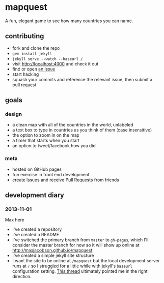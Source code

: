 # mapquest

A fun, elegant game to see how many countries you can name.

## contributing

* fork and clone the repo
* `gem install jekyll`
* `jekyll serve --watch --baseurl /`
* visit <http://localhost:4000> and check it out
* find or open [an issue](https://github.com/maxjacobson/mapquest/issues)
* start hacking
* squash your commits and reference the relevant issue, then submit a pull request

## goals

### design

* a clean map with all of the countries in the world, unlabeled
* a text box to type in countries as you think of them (case insensitive)
* the option to zoom in on the map
* a timer that starts when you start
* an option to tweet/facebook how you did

### meta

* hosted on GitHub pages
* fun exercise in front end development
* create Issues and receive Pull Requests from friends

## development diary

### 2013-11-01

Max here

* I've created a repository
* I've created a README
* I've switched the primary branch from `master` to `gh-pages`, which I'll consider the master branch for now so it will show up online at <http://maxjacobson.github.io/mapquest>
* I've created a simple jekyll site structure
* I want the site to be online at `/mapquest` but the local development server runs at `/` so I struggled for a little while with jekyll's `baseurl` configuration setting. [This thread](https://github.com/mojombo/jekyll/issues/1097) ultimately pointed me in the right direction.

